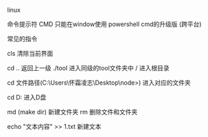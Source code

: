 

linux 


命令提示符
CMD    只能在window使用
powershell    cmd的升级版 (跨平台) 

常见的指令

cls   清除当前界面

cd    .. 返回上一级
      ./tool   进入同级的tool文件夹中
      /  进入根目录

cd   文件路径(C:\Users\怀霜凌志\Desktop\node>)  进入对应的文件夹

cd   D:  进入D盘


<!-- ls    列举当前目录的所有的子文件/文件夹 -->

md (make dir)    新建文件夹
rm  删除文件和文件夹

echo "文本内容" >> 1.txt   新建文本

